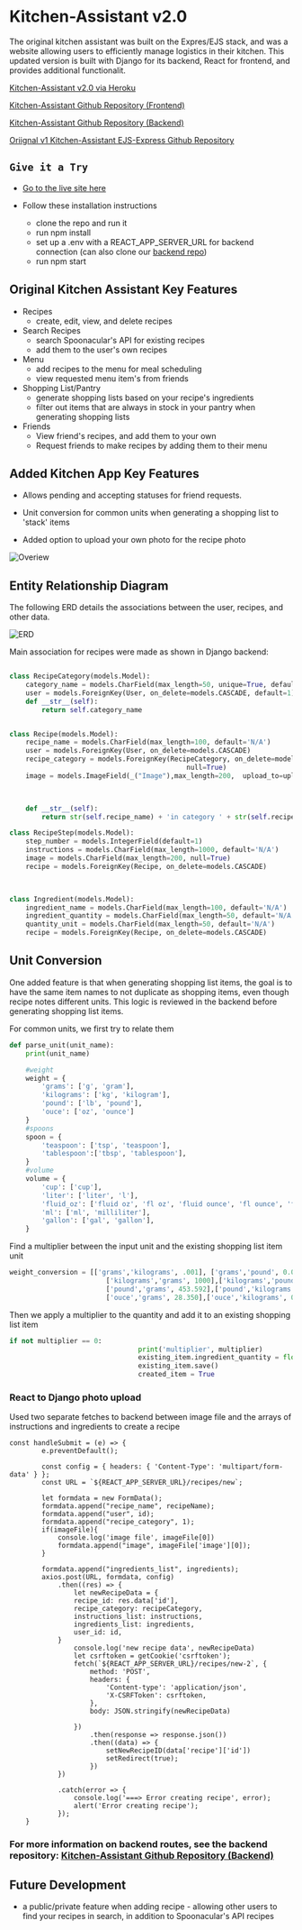 # Kitchen-Assistant v2.0

The original kitchen assistant was built on the Expres/EJS stack, and was a website allowing users to efficiently manage logistics in their kitchen. This updated version is built with Django for its backend, React for frontend, and provides additional functionalit.



[Kitchen-Assistant v2.0 via Heroku](https://kitchen-assistantv2-frontend.herokuapp.com/)

[Kitchen-Assistant Github Repository (Frontend)](https://github.com/justinluu8235/kitchen-assistant-frontend)

[Kitchen-Assistant Github Repository (Backend)](https://github.com/justinluu8235/kitchen-assistant-django-api)

[Oriignal v1 Kitchen-Assistant EJS-Express Github Repository](https://github.com/justinluu8235/kitchen-assistant)



## `Give it a Try`
* <a href="https://kitchen-assistantv2-frontend.herokuapp.com/">Go to the live site here</a>

* Follow these installation instructions
    * clone the repo and run it
    * run npm install
    * set up a .env with a REACT_APP_SERVER_URL for backend connection (can also clone our <a href="https://github.com/justinluu8235/kitchen-assistant-django-api">backend repo</a>)
    * run npm start


## Original Kitchen Assistant Key Features
- Recipes 
    - create, edit, view, and delete recipes
- Search Recipes
    - search Spoonacular's API for existing recipes
    - add them to the user's own recipes
- Menu 
    - add recipes to the menu for meal scheduling 
    - view requested menu item's from friends
- Shopping List/Pantry 
    - generate shopping lists based on your recipe's ingredients 
    - filter out items that are always in stock in your pantry when generating shopping lists
- Friends
    - View friend's recipes, and add them to your own 
    - Request friends to make recipes by adding them to their menu


## Added Kitchen App Key Features

- Allows pending and accepting statuses for friend requests. 

- Unit conversion for common units when generating a shopping list to 'stack' items

- Added option to upload your own photo for the recipe photo

![Overiew](./img/kitchen-assistantv2.gif)


## Entity Relationship Diagram
The following ERD details the associations between the user, recipes, and other data.

![ERD](./img/ERD.png)


Main association for recipes were made as shown in Django backend:

```python

class RecipeCategory(models.Model):
    category_name = models.CharField(max_length=50, unique=True, default="other")
    user = models.ForeignKey(User, on_delete=models.CASCADE, default=1)
    def __str__(self):
        return self.category_name


class Recipe(models.Model):
    recipe_name = models.CharField(max_length=100, default='N/A')
    user = models.ForeignKey(User, on_delete=models.CASCADE)
    recipe_category = models.ForeignKey(RecipeCategory, on_delete=models.SET_NULL,  
                                            null=True)
    image = models.ImageField(_("Image"),max_length=200,  upload_to=upload_to, blank=True, null=True)


    
    def __str__(self):
        return str(self.recipe_name) + 'in category ' + str(self.recipe_category)

class RecipeStep(models.Model):
    step_number = models.IntegerField(default=1)
    instructions = models.CharField(max_length=1000, default='N/A')
    image = models.CharField(max_length=200, null=True)
    recipe = models.ForeignKey(Recipe, on_delete=models.CASCADE)
    


class Ingredient(models.Model):
    ingredient_name = models.CharField(max_length=100, default='N/A')
    ingredient_quantity = models.CharField(max_length=50, default='N/A')
    quantity_unit = models.CharField(max_length=50, default='N/A')
    recipe = models.ForeignKey(Recipe, on_delete=models.CASCADE)

```



## Unit Conversion
One added feature is that when generating shopping list items, the goal is to have the same item names to not duplicate as shopping items, even though recipe notes different units. This logic is reviewed in the backend before generating shopping list items.


For common units, we first try to relate them 

```python
def parse_unit(unit_name):
    print(unit_name)

    #weight
    weight = {
        'grams': ['g', 'gram'],
        'kilograms': ['kg', 'kilogram'],
        'pound': ['lb', 'pound'], 
        'ouce': ['oz', 'ounce']
    }
    #spoons
    spoon = {
        'teaspoon': ['tsp', 'teaspoon'],
        'tablespoon':['tbsp', 'tablespoon'],
    }
    #volume
    volume = {
        'cup': ['cup'], 
        'liter': ['liter', 'l'], 
        'fluid_oz': ['fluid oz', 'fl oz', 'fluid ounce', 'fl ounce', 'fluid_oz'], 
        'ml': ['ml', 'milliliter'], 
        'gallon': ['gal', 'gallon'], 
    }
```

Find a multiplier between the input unit and the existing shopping list item unit
```python
weight_conversion = [['grams','kilograms', .001], ['grams','pound', 0.002], ['grams','ouce', 0.035],
                        ['kilograms','grams', 1000],['kilograms','pound', 2.205],['kilograms','ouce', 35.274],
                        ['pound','grams', 453.592],['pound','kilograms', 0.454],['pound','ouce', 16],
                        ['ouce','grams', 28.350],['ouce','kilograms', 0.028],['ouce','pound', 0.063]]
```

Then we apply a multiplier to the quantity and add it to an existing shopping list item
```python
if not multiplier == 0: 
                                print('multiplier', multiplier)
                                existing_item.ingredient_quantity = float(existing_quantity) + (float(ingredient.ingredient_quantity) * multiplier)
                                existing_item.save()
                                created_item = True

```


### React to Django photo upload
 
Used two separate fetches to backend between image file and the arrays of instructions and ingredients to create a recipe

```
const handleSubmit = (e) => {
        e.preventDefault();
        
        const config = { headers: { 'Content-Type': 'multipart/form-data' } };
        const URL = `${REACT_APP_SERVER_URL}/recipes/new`;

        let formdata = new FormData();
        formdata.append("recipe_name", recipeName);
        formdata.append("user", id);
        formdata.append("recipe_category", 1);
        if(imageFile){
            console.log('image file', imageFile[0])
            formdata.append("image", imageFile['image'][0]);
        }
        
        formdata.append("ingredients_list", ingredients);
        axios.post(URL, formdata, config)
            .then((res) => {
                let newRecipeData = {
                recipe_id: res.data['id'],
                recipe_category: recipeCategory,
                instructions_list: instructions,
                ingredients_list: ingredients,
                user_id: id,
            }
                console.log('new recipe data', newRecipeData)
                let csrftoken = getCookie('csrftoken');
                fetch(`${REACT_APP_SERVER_URL}/recipes/new-2`, {
                    method: 'POST',
                    headers: {
                        'Content-type': 'application/json',
                        'X-CSRFToken': csrftoken,
                    },
                    body: JSON.stringify(newRecipeData)
        
                })
                    .then(response => response.json())
                    .then((data) => {
                        setNewRecipeID(data['recipe']['id'])
                        setRedirect(true);
                    })
            })

            .catch(error => {
                console.log('===> Error creating recipe', error);
                alert('Error creating recipe');
            });
    }

```

### For more information on backend routes, see the backend repository: [Kitchen-Assistant Github Repository (Backend)](https://github.com/justinluu8235/kitchen-assistant-django-api)





## Future Development 

- a public/private feature when adding recipe - allowing other users to find your recipes in search, in addition to Spoonacular's API recipes


